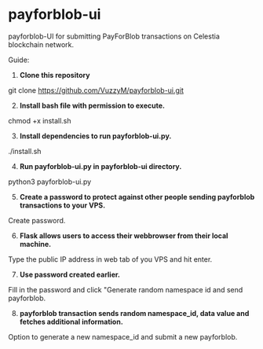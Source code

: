 # payforblob-ui
payforblob-UI for submitting PayForBlob transactions on Celestia blockchain network.

Guide:

1. **Clone this repository**

git clone https://github.com/VuzzyM/payforblob-ui.git

2. **Install bash file with permission to execute.**

chmod +x install.sh

3. **Install dependencies to run payforblob-ui.py.**

./install.sh

4. **Run payforblob-ui.py in payforblob-ui directory.**

python3 payforblob-ui.py

5. **Create a password to protect against other people sending payforblob transactions to your VPS.**

Create password.

6. **Flask allows users to access their webbrowser from their local machine.**

Type the public IP address in web tab of you VPS and hit enter.

7. **Use password created earlier.**

Fill in the password and click "Generate random namespace id and send payforblob.

8. **payforblob transaction sends random namespace_id, data value and fetches additional information.**

Option to generate a new namespace_id and submit a new payforblob.
